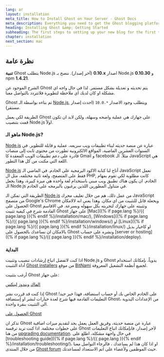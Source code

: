```yaml
---
lang: ar
layout: installation
meta_title: How to Install Ghost on Your Server - Ghost Docs
meta_description: Everything you need to get the Ghost blogging platform up and running on your local or remote environement.
heading: Installing Ghost &amp; Getting Started
subheading: The first steps to setting up your new blog for the first time.
chapter: installation
next_section: mac
---
```


## نظرة عامة <a id="overview"></a>

<p class="note"><strong>تنبية</strong> Ghost يتطلب Node.js اصدار <strong dir="ltr">0.10.x</strong> (آخر إصدار). ننصح بـ Node.js <strong>0.10.30</strong> و npm <strong>1.4.21</strong>.</p>

الشرح الموجود عن Ghost يتم تحديثه و تعديلة بشكل مستمر. لذا في حال واجه اي مشكلة او كان لديك اي ملاحظة لتطويرة فلاتتردد بالتواصل معنا.

Ghost تم بناءه بواسطة الـ [Node.js](http://nodejs.org), ويتطلب وجود الاصدار `*.10.0` (احدث إصدار مستقر).

الطريقة لكي يعمل Ghost على جهازك هي عملية واضحه وسهلة، ولكن لابد ان تكون قمت بتنصيب Node.js اولاً.

### ماهو الـ Node.js?

[Node.js](http://nodejs.org) عبارة عن منصة حديثه لبناء تطبيقات ويب سريعه، عملية و قابلة للتطوير. في السنوات العشرين الماضية، المواقع الالكترونية تطورت من محتوى ثابت إلى منصات قادرة على دعم تطبيقات الويب المعقدة كا Gmail و facebook مثلاً.
الـ JavaScript هي اللغة التي مكنت من كل هذا التطور.


[Node.js](http://nodejs.org) أتاح لنا كتابة الاكود البرمجية على الخادم. في الماضي الـ JavaScript تعمل فقط على المتصفح، ولغة ثانية مختلفه، مثل ال PHP, كانت مطلوبة لكي تقوم بمهام الخادم. ان يكون هناك تطبيق ويب مبني باستخدام لغة واحدة هي ميزة كبيرة، وهذا يجعل الـ Node.js في متناول المطورين اللذين يرغبون بالبرمجه على الخادم.

الطريقة التي تمكن الـ [Node.js](http://nodejs.org) من عمل ذلك، هم من خلال تغليف محرك JavaScript من متصفح Google's Chrome ويحعلة قابل للتثبيت من اي مكان. وهذا يعني انه لالامكان الحصول على Ghost وتثبيته على جهازك لتجربته بكل سهوله وبسرعة.
في الاقاسم القادمة شرح في كيفية تثبيت Ghost على جهاز [Mac]({% if page.lang %}/{{ page.lang }}{% endif %}/installation/mac/),  [Windows]({% if page.lang %}/{{ page.lang }}{% endif %}/installation/windows/) او [Linux]({% if page.lang %}/{{ page.lang }}{% endif %}/installation/linux/) او كاخيار بديل بالامكان ان نساعدك بالحصول على Ghost ونشره على حساب [server or hosting]({% if page.lang %}/{{ page.lang }}{% endif %}/installation/deploy).

### البداية

اذا كنت لاتفضل اتباع إرشادات تنصيب وتثبيت Node.js و Ghost يدوياً، بإمكانك استخدام أداة التثبيت [Ghost installers](http://bitnami.com/stack/ghost) من موقع [BitNami](http://bitnami.com/) لجميع أنظمة التشغيل المعروفة.

أرغب بتثبيت Ghost على جهاز:

<div class="text-center install-ghost">
    <a href="{% if page.lang %}/{{ page.lang }}{% endif %}/installation/mac/" class="btn btn-success btn-large">الماك</a>
    <a href="{% if page.lang %}/{{ page.lang }}{% endif %}/installation/windows/" class="btn btn-success btn-large">ويندوز</a>
    <a href="{% if page.lang %}/{{ page.lang }}{% endif %}/installation/linux/" class="btn btn-success btn-large">لينكس</a>
</div>

إذا كنت قد قررت نشر Ghost على الخادم الخاص بك أو حساب استضافة، فهذا خبر جيد! التعليمات القادمة فيها شرح لعدة خيارات لنشر او إستضافة Ghost، من الإعدادات اليدوية الى التثبيت بنقرة واحدة.

<div class="text-center install-ghost">
    <a href="{% if page.lang %}/{{ page.lang }}{% endif %}/installation/deploy/" class="btn btn-success btn-large">الحصول على Ghost</a>
</div>

تذكر ان Ghost عبارة عن منصة حديثة، وفريق العمل يعمل بجد لتقديم ميزات اضافية على خطوات مختلفة. اذا كنت تريد ترقسة Ghost لآخر إصدار، فابإمكانك اتباع التعليمات من هنا [upgrading documentation](/installation/upgrading/).
في حال واجهة مشكلة، اطلع على [troubleshooting guide]({% if page.lang %}/{{ page.lang }}{% endif %}/installation/troubleshooting/)، او اذا كان هذا لم يساعدك ، فالرجاء التواصل معنا من خلال المنتدى [Ghost forum](http://ghost.org/forum) حيث الموظفين ولأعضاء على اتم الاستعداد لمساعدتك.